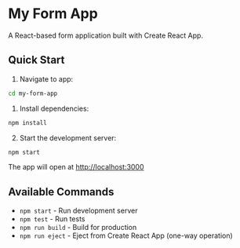 # My Form App

A React-based form application built with Create React App.

## Quick Start

1. Navigate to app:
```bash
cd my-form-app
```
1. Install dependencies:
```bash
npm install
```
2. Start the development server:
```bash
npm start
```
The app will open at [http://localhost:3000](http://localhost:3000)

## Available Commands

- `npm start` - Run development server
- `npm test` - Run tests
- `npm run build` - Build for production
- `npm run eject` - Eject from Create React App (one-way operation)
